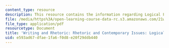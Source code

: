```yaml
---
content_type: resource
description: This resource contains the information regarding Logical Fallacies.
file: /media/https%3A/open-learning-course-data-rc.s3.amazonaws.com/21w-011-writing-and-rhetoric-rhetoric-and-contemporary-issues-fall-2015/e593ad67dfae1fa6f0d8e20f29ddb440_MIT21W_011F15_SOME.pdf
file_type: application/pdf
resourcetype: Document
title: 'Writing and Rhetoric: Rhetoric and Contemporary Issues: Logical Fallacies'
uid: e593ad67-dfae-1fa6-f0d8-e20f29ddb440
---
```

